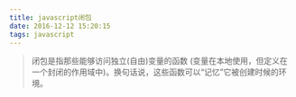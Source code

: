 ```yaml
---
title: javascript闭包
date: 2016-12-12 15:20:15
tags: javascript
---
```


> 闭包是指那些能够访问独立(自由)变量的函数 (变量在本地使用，但定义在一个封闭的作用域中)。换句话说，这些函数可以“记忆”它被创建时候的环境。